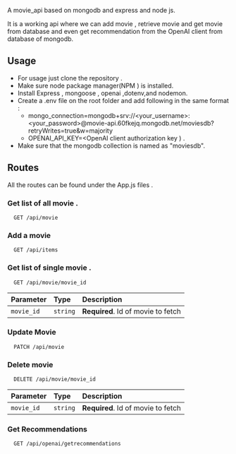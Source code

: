 A movie_api based on mongodb and express and node js. 

It is a working api where we can add movie , retrieve movie and get movie from database and even get recommendation from the OpenAI client 
from database of mongodb. 

## Usage 
* For usage just clone the repository .
* Make sure node package manager(NPM ) is installed. 
* Install Express , mongoose , openai ,dotenv,and nodemon. 
* Create a .env file on the root folder and add following in the same format : 
  * mongo_connection=mongodb+srv://<your_username>:<your_password>@movie-api.60fkejq.mongodb.net/moviesdb?retryWrites=true&w=majority
  * OPENAI_API_KEY=<OpenAI client authorization key ) . 
* Make sure that the mongodb collection is named as "moviesdb".

## Routes 
 All the routes can be found under the App.js files . 
### Get list of all movie . 
```http
  GET /api/movie
```
### Add a movie 
```http
  GET /api/items
```
### Get list of single movie . 
```http
  GET /api/movie/movie_id
```

| Parameter | Type     | Description                       |
| :-------- | :------- | :-------------------------------- |
| `movie_id`      | `string` | **Required**. Id of movie to fetch |
### Update Movie 
```http
  PATCH /api/movie
```
### Delete movie 
```http
  DELETE /api/movie/movie_id
```

| Parameter | Type     | Description                       |
| :-------- | :------- | :-------------------------------- |
| `movie_id`      | `string` | **Required**. Id of movie to fetch |
### Get Recommendations
```http
  GET /api/openai/getrecommendations
```





